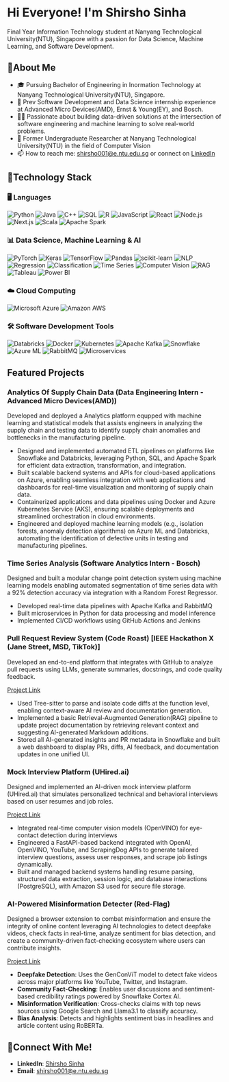 # Hi Everyone! I'm Shirsho Sinha

Final Year Information Technology student at Nanyang Technological University(NTU), Singapore with a passion for Data Science, Machine Learning, and Software Development.

## 🌟About Me
- 🎓 Pursuing Bachelor of Engineering in Inormation Technology at Nanyang Technological University(NTU), Singapore.
- 🔭 Prev Software Development and Data Science internship experience at Advanced Micro Devices(AMD), Ernst & Young(EY), and Bosch.
- 👩‍💻 Passionate about building data-driven solutions at the intersection of software engineering and machine learning to solve real-world problems.
- 🧠 Former Undergraduate Researcher at Nanyang Technological University(NTU) in the field of Computer Vision
- 📫 How to reach me: shirsho001@e.ntu.edu.sg or connect on [LinkedIn](https://www.linkedin.com/in/shirsho-sinha-80537624b/)

## 🤖Technology Stack

### 🖥️ Languages

![Python](https://img.shields.io/badge/Python-3776AB?style=for-the-badge&logo=python&logoColor=white)
![Java](https://img.shields.io/badge/Java-007396?style=for-the-badge&logo=java&logoColor=white)
![C++](https://img.shields.io/badge/C%2B%2B-00599C?style=for-the-badge&logo=c%2B%2B&logoColor=white)
![SQL](https://img.shields.io/badge/SQL-4479A1?style=for-the-badge&logo=mysql&logoColor=white)
![R](https://img.shields.io/badge/R-276DC3?style=for-the-badge&logo=r&logoColor=white)
![JavaScript](https://img.shields.io/badge/JavaScript-F7DF1E?style=for-the-badge&logo=javascript&logoColor=black)
![React](https://img.shields.io/badge/React-20232A?style=for-the-badge&logo=react&logoColor=61DAFB)
![Node.js](https://img.shields.io/badge/Node.js-339933?style=for-the-badge&logo=nodedotjs&logoColor=white)
![Next.js](https://img.shields.io/badge/Next.js-000000?style=for-the-badge&logo=nextdotjs&logoColor=white)
![Scala](https://img.shields.io/badge/Scala-DC322F?style=for-the-badge&logo=scala&logoColor=white)
![Apache Spark](https://img.shields.io/badge/Apache%20Spark-E25A1C?style=for-the-badge&logo=apachespark&logoColor=white)

### 📊 Data Science, Machine Learning & AI

![PyTorch](https://img.shields.io/badge/PyTorch-EE4C2C?style=for-the-badge&logo=pytorch&logoColor=white)
![Keras](https://img.shields.io/badge/Keras-D00000?style=for-the-badge&logo=keras&logoColor=white)
![TensorFlow](https://img.shields.io/badge/TensorFlow-FF6F00?style=for-the-badge&logo=tensorflow&logoColor=white)
![Pandas](https://img.shields.io/badge/Pandas-150458?style=for-the-badge&logo=pandas&logoColor=white)
![scikit-learn](https://img.shields.io/badge/scikit--learn-F7931E?style=for-the-badge&logo=scikit-learn&logoColor=white)
![NLP](https://img.shields.io/badge/NLP-%23007ACC?style=for-the-badge)
![Regression](https://img.shields.io/badge/Regression-%233498DB?style=for-the-badge)
![Classification](https://img.shields.io/badge/Classification-%23E15759?style=for-the-badge)
![Time Series](https://img.shields.io/badge/Time%20Series%20Analysis-%235E548E?style=for-the-badge)
![Computer Vision](https://img.shields.io/badge/Computer%20Vision-%234A7EBB?style=for-the-badge)
![RAG](https://img.shields.io/badge/RAG-%23007396?style=for-the-badge)
![Tableau](https://img.shields.io/badge/Tableau-E97627?style=for-the-badge&logo=tableau&logoColor=white)
![Power BI](https://img.shields.io/badge/Power%20BI-F2C811?style=for-the-badge&logo=powerbi&logoColor=black)

### ☁️ Cloud Computing

![Microsoft Azure](https://img.shields.io/badge/Azure-0078D4?style=for-the-badge&logo=microsoftazure&logoColor=white)
![Amazon AWS](https://img.shields.io/badge/AWS-232F3E?style=for-the-badge&logo=amazonaws&logoColor=white)

### 🛠️ Software Development Tools

![Databricks](https://img.shields.io/badge/Databricks-FF3621?style=for-the-badge&logo=databricks&logoColor=white)
![Docker](https://img.shields.io/badge/Docker-2496ED?style=for-the-badge&logo=docker&logoColor=white)
![Kubernetes](https://img.shields.io/badge/Kubernetes-326CE5?style=for-the-badge&logo=kubernetes&logoColor=white)
![Apache Kafka](https://img.shields.io/badge/Kafka-231F20?style=for-the-badge&logo=apachekafka&logoColor=white)
![Snowflake](https://img.shields.io/badge/Snowflake-56B9EB?style=for-the-badge&logo=snowflake&logoColor=white)
![Azure ML](https://img.shields.io/badge/Azure%20ML-0078D4?style=for-the-badge&logo=azuredevops&logoColor=white)
![RabbitMQ](https://img.shields.io/badge/RabbitMQ-FF6600?style=for-the-badge&logo=rabbitmq&logoColor=white)
![Microservices](https://img.shields.io/badge/Python%20Microservices-3776AB?style=for-the-badge&logo=python&logoColor=white)

## Featured Projects

### Analytics Of Supply Chain Data (Data Engineering Intern - Advanced Micro Devices(AMD))
Developed and deployed a Analytics platform equpped with machine learning and statistical models that assists engineers in analyzing the supply chain and testing data to identify supply chain anomalies and bottlenecks in the manufacturing pipeline. 

- Designed and implemented automated ETL pipelines on platforms like Snowflake and Databricks, leveraging Python, SQL, and Apache Spark for efficient data extraction, transformation, and integration.
- Built scalable backend systems and APIs for cloud-based applications on Azure, enabling seamless integration with web applications and dashboards for real-time visualization and monitoring of supply chain data.
- Containerized applications and data pipelines using Docker and Azure Kubernetes Service (AKS), ensuring scalable deployments and streamlined orchestration in cloud environments.
- Engineered and deployed machine learning models (e.g., isolation forests, anomaly detection algorithms) on Azure ML and Databricks, automating the identification of defective units in testing and manufacturing pipelines.

### Time Series Analysis (Software Analytics Intern - Bosch)
Designed and built a modular change point detection system using machine learning models enabling automated segmentation of time series data with a 92% detection accuracy via integration with a Random Forest Regressor.

- Developed real-time data pipelines with Apache Kafka and RabbitMQ
- Built microservices in Python for data processing and model inference
- Implemented CI/CD workflows using GitHub Actions and Jenkins

### Pull Request Review System (Code Roast) [IEEE Hackathon X (Jane Street, MSD, TikTok)]
Developed an end-to-end platform that integrates with GitHub to analyze pull requests using LLMs, generate summaries, docstrings, and code quality feedback. 

[Project Link]('https://github.com/raghavg332/CodeRoast')
- Used Tree-sitter to parse and isolate code diffs at the function level, enabling context-aware AI review and documentation generation.
- Implemented a basic Retrieval-Augmented Generation(RAG) pipeline to update project documentation by retrieving relevant context and suggesting AI-generated Markdown additions.
- Stored all AI-generated insights and PR metadata in Snowflake and built a web dashboard to display PRs, diffs, AI feedback, and documentation updates in one unified UI.

### Mock Interview Platform (UHired.ai)
Designed and implemented an AI-driven mock interview platform (UHired.ai) that simulates personalized technical and behavioral interviews based on user resumes and job roles. 

[Project Link](https://resume-ai-blush.vercel.app/#)
- Integrated real-time computer vision models (OpenVINO) for eye-contact detection during interviews
- Engineered a FastAPI-based backend integrated with OpenAI, OpenVINO, YouTube, and ScrapingDog APIs to generate tailored interview questions, assess user responses, and scrape job listings dynamically.
- Built and managed backend systems handling resume parsing, structured data extraction, session logic, and database interactions (PostgreSQL), with Amazon S3 used for secure file storage.

### AI-Powered Misinformation Detecter (Red-Flag)
Designed a browser extension to combat misinformation and ensure the integrity of online content leveraging AI technologies to detect deepfake videos, check facts in real-time, analyze sentiment for bias detection, and create a community-driven fact-checking ecosystem where users can contribute insights.

[Project Link](https://github.com/Shirshosinha/RedFlag_SCDS_TechFest)
- **Deepfake Detection**: Uses the GenConViT model to detect fake videos across major platforms like YouTube, Twitter, and Instagram.
- **Community Fact-Checking**: Enables user discussions and sentiment-based credibility ratings powered by Snowflake Cortex AI.
- **Misinformation Verification**: Cross-checks claims with top news sources using Google Search and Llama3.1 to classify accuracy.
- **Bias Analysis**: Detects and highlights sentiment bias in headlines and article content using RoBERTa.

## 🤝Connect With Me!

- **LinkedIn**: [Shirsho Sinha](https://www.linkedin.com/in/shirsho-sinha-80537624b/)
- **Email**: shirsho001@e.ntu.edu.sg

